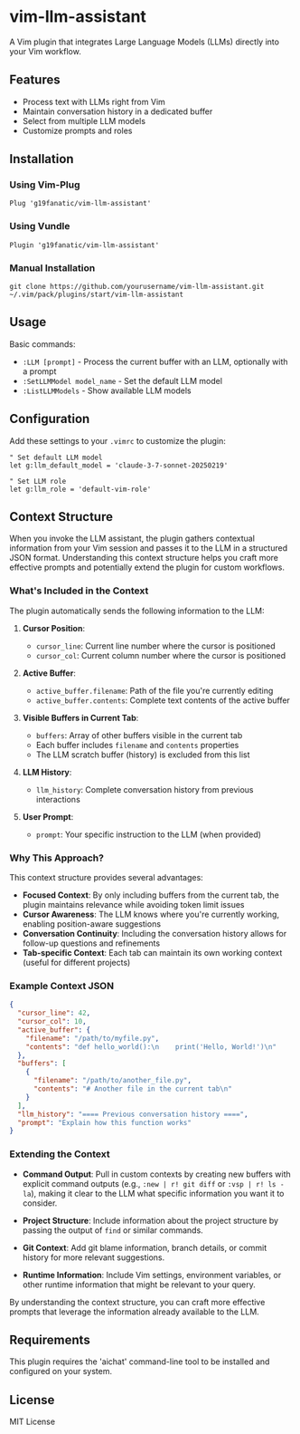 # vim-llm-assistant

A Vim plugin that integrates Large Language Models (LLMs) directly into your Vim workflow.

## Features

- Process text with LLMs right from Vim
- Maintain conversation history in a dedicated buffer
- Select from multiple LLM models
- Customize prompts and roles

## Installation

### Using Vim-Plug

```vim
Plug 'g19fanatic/vim-llm-assistant'
```

### Using Vundle

```vim
Plugin 'g19fanatic/vim-llm-assistant'
```

### Manual Installation

```
git clone https://github.com/yourusername/vim-llm-assistant.git ~/.vim/pack/plugins/start/vim-llm-assistant
```

## Usage

Basic commands:

- `:LLM [prompt]` - Process the current buffer with an LLM, optionally with a prompt
- `:SetLLMModel model_name` - Set the default LLM model
- `:ListLLMModels` - Show available LLM models

## Configuration

Add these settings to your `.vimrc` to customize the plugin:

```vim
" Set default LLM model
let g:llm_default_model = 'claude-3-7-sonnet-20250219'

" Set LLM role
let g:llm_role = 'default-vim-role'
```

## Context Structure

When you invoke the LLM assistant, the plugin gathers contextual information from your Vim session and passes it to the LLM in a structured JSON format. Understanding this context structure helps you craft more effective prompts and potentially extend the plugin for custom workflows.

### What's Included in the Context

The plugin automatically sends the following information to the LLM:

1. **Cursor Position**:
   - `cursor_line`: Current line number where the cursor is positioned
   - `cursor_col`: Current column number where the cursor is positioned

2. **Active Buffer**:
   - `active_buffer.filename`: Path of the file you're currently editing
   - `active_buffer.contents`: Complete text contents of the active buffer

3. **Visible Buffers in Current Tab**:
   - `buffers`: Array of other buffers visible in the current tab
   - Each buffer includes `filename` and `contents` properties
   - The LLM scratch buffer (history) is excluded from this list

4. **LLM History**:
   - `llm_history`: Complete conversation history from previous interactions

5. **User Prompt**:
   - `prompt`: Your specific instruction to the LLM (when provided)

### Why This Approach?

This context structure provides several advantages:

- **Focused Context**: By only including buffers from the current tab, the plugin maintains relevance while avoiding token limit issues
- **Cursor Awareness**: The LLM knows where you're currently working, enabling position-aware suggestions
- **Conversation Continuity**: Including the conversation history allows for follow-up questions and refinements
- **Tab-specific Context**: Each tab can maintain its own working context (useful for different projects)

### Example Context JSON

```json
{
  "cursor_line": 42,
  "cursor_col": 10,
  "active_buffer": {
    "filename": "/path/to/myfile.py",
    "contents": "def hello_world():\n    print('Hello, World!')\n"
  },
  "buffers": [
    {
      "filename": "/path/to/another_file.py",
      "contents": "# Another file in the current tab\n"
    }
  ],
  "llm_history": "==== Previous conversation history ====",
  "prompt": "Explain how this function works"
}
```

### Extending the Context

- **Command Output**: Pull in custom contexts by creating new buffers with explicit command outputs (e.g., `:new | r! git diff` or `:vsp | r! ls -la`), making it clear to the LLM what specific information you want it to consider.

- **Project Structure**: Include information about the project structure by passing the output of `find` or similar commands.

- **Git Context**: Add git blame information, branch details, or commit history for more relevant suggestions.

- **Runtime Information**: Include Vim settings, environment variables, or other runtime information that might be relevant to your query.

By understanding the context structure, you can craft more effective prompts that leverage the information already available to the LLM.

## Requirements

This plugin requires the 'aichat' command-line tool to be installed and configured on your system.

## License

MIT License